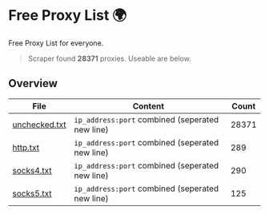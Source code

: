 
# Free Proxy List 🌍

Free Proxy List for everyone.
> Scraper found **28371** proxies. Useable are below.

## Overview

|File|Content|Count|
|----|-------|-----|
|[unchecked.txt](https://raw.githubusercontent.com/yemixzy/proxy-list/main/proxies/unchecked.txt)|`ip_address:port` combined (seperated new line)|28371|
|[http.txt](https://raw.githubusercontent.com/yemixzy/proxy-list/main/proxies/http.txt)|`ip_address:port` combined (seperated new line)|289|
|[socks4.txt](https://raw.githubusercontent.com/yemixzy/proxy-list/main/proxies/socks4.txt)|`ip_address:port` combined (seperated new line)|290|
|[socks5.txt](https://raw.githubusercontent.com/yemixzy/proxy-list/main/proxies/socks5.txt)|`ip_address:port` combined (seperated new line)|125|

